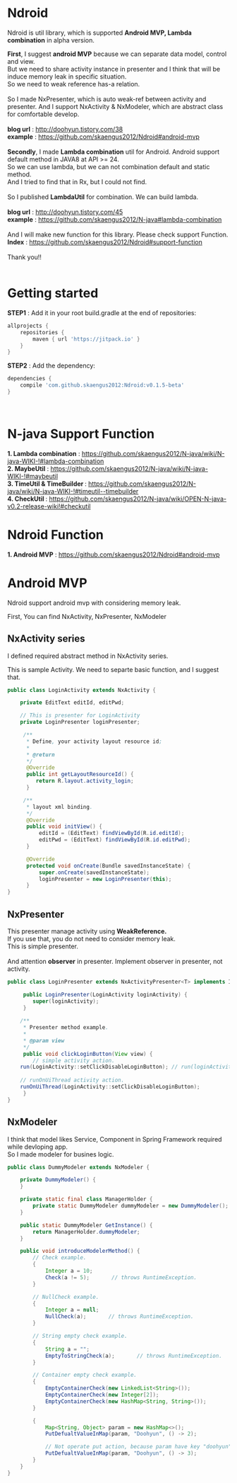 # Ndroid

Ndroid is util library, which is supported <B>Android MVP, Lambda combination</B> in alpha version.

**First**, I suggest <B>android MVP</B> because we can separate data model, control and view.<br/>
But we need to share activity instance in presenter and I think that will be induce memory leak in specific situation. <br/>So we need to weak reference has-a relation. 
<br/><br/>
So I made NxPresenter, which is auto weak-ref between activity and presenter. 
And I support NxActivity & NxModeler, which are abstract class for comfortable develop.
<br/><br/>
<B>blog url</B> : http://doohyun.tistory.com/38<br/>
<B>example</B> : https://github.com/skaengus2012/Ndroid#android-mvp
<br/><br/>
**Secondly**, I made <B>Lambda combination</B> util for Android. 
Android support default method in JAVA8 at API >= 24. 
<Br/>
So we can use lambda, but we can not combination default and static method. 
<Br/>
And I tried to find that in Rx, but I could not find.
<Br/>
<Br/>
So I published <B>LambdaUtil</B> for combination. We can build lambda.
<Br/>
<Br/>
<B>blog url</B> : http://doohyun.tistory.com/45<br/>
<B>example</B> : https://github.com/skaengus2012/N-java#lambda-combination
<br/><br/>
And I will make new function for this library. Please check support Function.<br/>
<B>Index</B> : https://github.com/skaengus2012/Ndroid#support-function<br/><br/>
Thank you!!
<br/><br/>

# Getting started

<B>STEP1</B> : Add it in your root build.gradle at the end of repositories:
```gradle
allprojects {
    repositories {
        maven { url 'https://jitpack.io' }
    }
}
```

<B>STEP2</B> : Add the dependency:<br/>
```gradle
dependencies {
    compile 'com.github.skaengus2012:Ndroid:v0.1.5-beta'
}
```
<br/>

# N-java Support Function

<B>1. Lambda combination</B> : https://github.com/skaengus2012/N-java/wiki/N-java-WIKI-!#lambda-combination<br/>
<B>2. MaybeUtil</B> : https://github.com/skaengus2012/N-java/wiki/N-java-WIKI-!#maybeutil<br/>
<B>3. TimeUtil & TimeBuilder </B> : https://github.com/skaengus2012/N-java/wiki/N-java-WIKI-!#timeutil--timebuilder <br/>
<B>4. CheckUtil </B> : https://github.com/skaengus2012/N-java/wiki/OPEN-N-java-v0.2-release-wiki!#checkutil <br/>

# Ndroid Function
<B>1. Android MVP</B> : https://github.com/skaengus2012/Ndroid#android-mvp<br/>

# Android MVP

Ndroid support android mvp with considering memory leak.

First, You can find NxActivity, NxPresenter, NxModeler

<H2>NxActivity series</H2>
I defined required abstract method in NxActivity series.

This is sample Activity. We need to separte basic function, and I suggest that.
```java
public class LoginActivity extends NxActivity {

    private EditText editId, editPwd;

    // This is presenter for LoginActivity
    private LoginPresenter loginPresenter;

     /**
      * Define, your activity layout resource id;
      *
      * @return
      */
      @Override
      public int getLayoutResourceId() {
         return R.layout.activity_login;
      }

     /**
      * layout xml binding.
      */
      @Override
      public void initView() {
          editId = (EditText) findViewById(R.id.editId);
          editPwd = (EditText) findViewById(R.id.editPwd);
      }

      @Override
      protected void onCreate(Bundle savedInstanceState) {
          super.onCreate(savedInstanceState);
          loginPresenter = new LoginPresenter(this);
      }
}
```
<H2>NxPresenter</H2>
This presenter manage activity using <B>WeakReference.</B><br/>
If you use that, you do not need to consider memory leak. <br/>
This is simple presenter.<br/><br/>
And attention <B>observer</B> in presenter. Implement observer in presenter, not activity.

```java
public class LoginPresenter extends NxActivityPresenter<T> implements ILoginServiceObserver {

     public LoginPresenter(LoginActivity loginActivity) {
        super(loginActivity);
     }
	
    /**
     * Presenter method example.
     *
     * @param view
     */
     public void clickLoginButton(View view) {
     	// simple activity action.
	run(LoginActivity::setClickDisableLoginButton);	// run(loginActivity -> loginActivity.setClickDisableLoginButton());
		
	// runOnUiThread activity action.
	runOnUiThread(LoginActivity::setClickDisableLoginButton);
     }
}
```
<h2>NxModeler</h2>
I think that model likes Service, Component in Spring Framework required while devloping app.<br/>
So I made modeler for busines logic.

```java
public class DummyModeler extends NxModeler {

    private DummyModeler() {
    }

    private static final class ManagerHolder {
        private static DummyModeler dummyModeler = new DummyModeler();
    }

    public static DummyModeler GetInstance() {
        return ManagerHolder.dummyModeler;
    }

    public void introduceModelerMethod() {
        // Check example.
        {
            Integer a = 10;
            Check(a != 5);       // throws RuntimeException.
        }

        // NullCheck example.
        {
            Integer a = null;
            NullCheck(a);       // throws RuntimeException.
        }

        // String empty check example.
        {
            String a = "";
            EmptyToStringCheck(a);       // throws RuntimeException.
        }

        // Container empty check example.
        {
            EmptyContainerCheck(new LinkedList<String>());                      // throws RuntimeException.
            EmptyContainerCheck(new Integer[2]);                                // throws RuntimeException.
            EmptyContainerCheck(new HashMap<String, String>());                 // throws RuntimeException.
        }

        {
            Map<String, Object> param = new HashMap<>();
            PutDefualtValueInMap(param, "Doohyun", () -> 2);

            // Not operate put action, because param have key "doohyun"
            PutDefualtValueInMap(param, "Doohyun", () -> 3);
        }
    }
}
```
